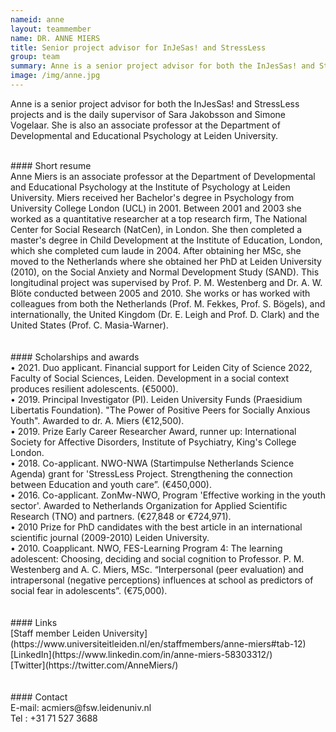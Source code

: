 ```yaml
---
nameid: anne
layout: teammember
name: DR. ANNE MIERS
title: Senior project advisor for InJeSas! and StressLess
group: team
summary: Anne is a senior project advisor for both the InJesSas! and StressLess projects and is the daily supervisor of Sara Jakobsson and Simone Vogelaar. She is also an associate professor at the Department of Developmental and Educational Psychology at Leiden University.
image: /img/anne.jpg
---
```


Anne is a senior project advisor for both the InJesSas! and StressLess projects and is the daily supervisor of Sara Jakobsson and Simone Vogelaar. She is also an associate professor at the Department of Developmental and Educational Psychology at Leiden University.

<br>
#### Short resume <br>
Anne Miers is an associate professor at the Department of Developmental and Educational Psychology at the Institute of Psychology at Leiden University. Miers received her Bachelor's degree in Psychology from University College London (UCL) in 2001. Between 2001 and 2003 she worked as a quantitative researcher at a top research firm, The National Center for Social Research (NatCen), in London. She then completed a master's degree in Child Development at the Institute of Education, London, which she completed cum laude in 2004. After obtaining her MSc, she moved to the Netherlands where she obtained her PhD at Leiden University (2010), on the Social Anxiety and Normal Development Study (SAND). This longitudinal project was supervised by Prof. P. M. Westenberg and Dr. A. W. Blöte conducted between 2005 and 2010. She works or has worked with colleagues from both the Netherlands (Prof. M. Fekkes, Prof. S. Bögels), and internationally, the United Kingdom (Dr. E. Leigh and Prof. D. Clark) and the United States (Prof. C. Masia-Warner).
<br>
<br>
<br>
#### Scholarships and awards <br>
•	2021. Duo applicant. Financial support for Leiden City of Science 2022, Faculty of Social Sciences, Leiden. Development in a social context produces resilient adolescents. (€5000).
<br>
•	2019. Principal Investigator (PI). Leiden University Funds (Praesidium Libertatis Foundation). "The Power of Positive Peers for Socially Anxious Youth". Awarded to dr. A. Miers (€12,500).
<br>
•	2019. Prize Early Career Researcher Award, runner up: International Society for Affective Disorders, Institute of Psychiatry, King's College London. 
<br>
•	2018. Co-applicant. NWO-NWA (Startimpulse Netherlands Science Agenda) grant for 'StressLess Project. Strengthening the connection between Education and youth care”. (€450,000).
<br>
•	2016. Co-applicant. ZonMw-NWO, Program 'Effective working in the youth sector'. Awarded to Netherlands Organization for Applied Scientific Research (TNO) and partners. (€27,848 or €724,971).
<br>
•	2010 Prize for PhD candidates with the best article in an international scientific journal (2009-2010) Leiden University.
<br>
•	2010. Coapplicant. NWO, FES-Learning Program 4: The learning adolescent: Choosing, deciding and social cognition to Professor. P. M. Westenberg and A. C. Miers, MSc. “Interpersonal (peer evaluation) and intrapersonal (negative perceptions) influences at school as predictors of social fear in adolescents”. (€75,000).
<br>
<br>
<br>
#### Links <br>
[Staff member Leiden University](https://www.universiteitleiden.nl/en/staffmembers/anne-miers#tab-12)
<br>
[LinkedIn](https://www.linkedin.com/in/anne-miers-58303312/)
<br>
[Twitter](https://twitter.com/AnneMiers/)
<br>
<br>
<br>
#### Contact <br>
E-mail: acmiers@fsw.leidenuniv.nl
<br>
Tel : +31 71 527 3688
